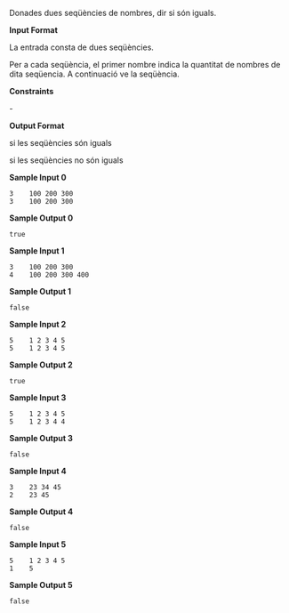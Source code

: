 Donades dues seqüències de nombres, dir si són iguals.

**Input Format**

La entrada consta de dues seqüències.

Per a cada seqüència, el primer nombre  indica la quantitat de nombres
de dita seqüencia. A continuació ve la seqüència.

**Constraints**

\-

**Output Format**

si les seqüències són iguals

si les seqüències no són iguals

**Sample Input 0**

    3    100 200 300
    3    100 200 300

**Sample Output 0**

    true

**Sample Input 1**

    3    100 200 300
    4    100 200 300 400

**Sample Output 1**

    false

**Sample Input 2**

    5    1 2 3 4 5
    5    1 2 3 4 5

**Sample Output 2**

    true

**Sample Input 3**

    5    1 2 3 4 5
    5    1 2 3 4 4

**Sample Output 3**

    false

**Sample Input 4**

    3    23 34 45
    2    23 45

**Sample Output 4**

    false

**Sample Input 5**

    5    1 2 3 4 5
    1    5

**Sample Output 5**

    false
